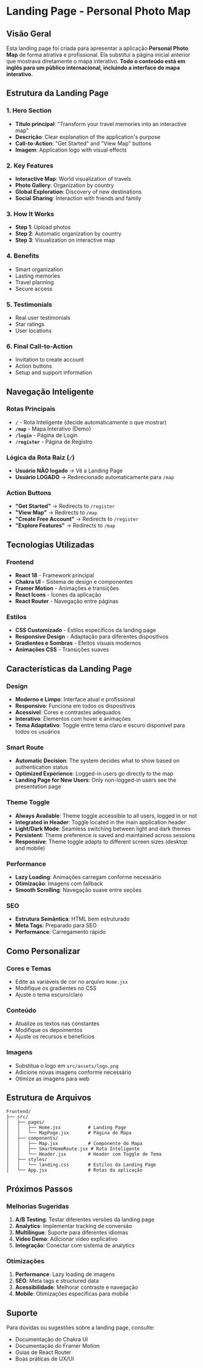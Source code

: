 # Landing Page - Personal Photo Map

## Visão Geral

Esta landing page foi criada para apresentar a aplicação **Personal Photo Map** de forma atrativa e profissional. Ela substitui a página inicial anterior que mostrava diretamente o mapa interativo. **Todo o conteúdo está em inglês para um público internacional, incluindo a interface do mapa interativo.**

## Estrutura da Landing Page

### 1. Hero Section
- **Título principal**: "Transform your travel memories into an interactive map"
- **Descrição**: Clear explanation of the application's purpose
- **Call-to-Action**: "Get Started" and "View Map" buttons
- **Imagem**: Application logo with visual effects

### 2. Key Features
- **Interactive Map**: World visualization of travels
- **Photo Gallery**: Organization by country
- **Global Exploration**: Discovery of new destinations
- **Social Sharing**: Interaction with friends and family

### 3. How It Works
- **Step 1**: Upload photos
- **Step 2**: Automatic organization by country
- **Step 3**: Visualization on interactive map

### 4. Benefits
- Smart organization
- Lasting memories
- Travel planning
- Secure access

### 5. Testimonials
- Real user testimonials
- Star ratings
- User locations

### 6. Final Call-to-Action
- Invitation to create account
- Action buttons
- Setup and support information

## Navegação Inteligente

### Rotas Principais
- **`/`** - Rota Inteligente (decide automaticamente o que mostrar)
- **`/map`** - Mapa Interativo (Demo)
- **`/login`** - Página de Login
- **`/register`** - Página de Registro

### Lógica da Rota Raiz (`/`)
- **Usuário NÃO logado** → Vê a Landing Page
- **Usuário LOGADO** → Redirecionado automaticamente para `/map`

### Action Buttons
- **"Get Started"** → Redirects to `/register`
- **"View Map"** → Redirects to `/map`
- **"Create Free Account"** → Redirects to `/register`
- **"Explore Features"** → Redirects to `/map`

## Tecnologias Utilizadas

### Frontend
- **React 18** - Framework principal
- **Chakra UI** - Sistema de design e componentes
- **Framer Motion** - Animações e transições
- **React Icons** - Ícones da aplicação
- **React Router** - Navegação entre páginas

### Estilos
- **CSS Customizado** - Estilos específicos da landing page
- **Responsive Design** - Adaptação para diferentes dispositivos
- **Gradientes e Sombras** - Efeitos visuais modernos
- **Animações CSS** - Transições suaves

## Características da Landing Page

### Design
- **Moderno e Limpo**: Interface atual e profissional
- **Responsivo**: Funciona em todos os dispositivos
- **Acessível**: Cores e contrastes adequados
- **Interativo**: Elementos com hover e animações
- **Tema Adaptativo**: Toggle entre tema claro e escuro disponível para todos os usuários

### Smart Route
- **Automatic Decision**: The system decides what to show based on authentication status
- **Optimized Experience**: Logged-in users go directly to the map
- **Landing Page for New Users**: Only non-logged-in users see the presentation page

### Theme Toggle
- **Always Available**: Theme toggle accessible to all users, logged in or not
- **Integrated in Header**: Toggle located in the main application header
- **Light/Dark Mode**: Seamless switching between light and dark themes
- **Persistent**: Theme preference is saved and maintained across sessions
- **Responsive**: Theme toggle adapts to different screen sizes (desktop and mobile)

### Performance
- **Lazy Loading**: Animações carregam conforme necessário
- **Otimização**: Imagens com fallback
- **Smooth Scrolling**: Navegação suave entre seções

### SEO
- **Estrutura Semântica**: HTML bem estruturado
- **Meta Tags**: Preparado para SEO
- **Performance**: Carregamento rápido

## Como Personalizar

### Cores e Temas
- Edite as variáveis de cor no arquivo `Home.jsx`
- Modifique os gradientes no CSS
- Ajuste o tema escuro/claro

### Conteúdo
- Atualize os textos nas constantes
- Modifique os depoimentos
- Ajuste os recursos e benefícios

### Imagens
- Substitua o logo em `src/assets/logo.png`
- Adicione novas imagens conforme necessário
- Otimize as imagens para web

## Estrutura de Arquivos

```
Frontend/
├── src/
│   ├── pages/
│   │   ├── Home.jsx          # Landing Page
│   │   └── MapPage.jsx       # Página do Mapa
│   ├── components/
│   │   ├── Map.jsx           # Componente do Mapa
│   │   ├── SmartHomeRoute.jsx # Rota Inteligente
│   │   └── Header.jsx        # Header com Toggle de Tema
│   ├── styles/
│   │   └── landing.css       # Estilos da Landing Page
│   └── App.jsx               # Rotas da aplicação
```

## Próximos Passos

### Melhorias Sugeridas
1. **A/B Testing**: Testar diferentes versões da landing page
2. **Analytics**: Implementar tracking de conversão
3. **Multilíngue**: Suporte para diferentes idiomas
4. **Vídeo Demo**: Adicionar vídeo explicativo
5. **Integração**: Conectar com sistema de analytics

### Otimizações
1. **Performance**: Lazy loading de imagens
2. **SEO**: Meta tags e structured data
3. **Acessibilidade**: Melhorar contraste e navegação
4. **Mobile**: Otimizações específicas para mobile

## Suporte

Para dúvidas ou sugestões sobre a landing page, consulte:
- Documentação do Chakra UI
- Documentação do Framer Motion
- Guias de React Router
- Boas práticas de UX/UI
